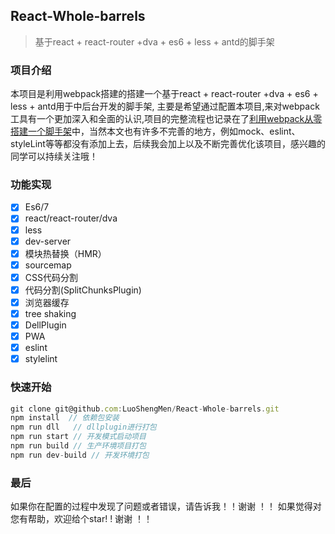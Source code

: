 ## React-Whole-barrels
>  基于react + react-router +dva + es6 + less + antd的脚手架

### 项目介绍
本项目是利用webpack搭建的搭建一个基于react + react-router +dva + es6 + less + antd用于中后台开发的脚手架,
主要是希望通过配置本项目,来对webpack工具有一个更加深入和全面的认识,项目的完整流程也记录在了[利用webpack从零搭建一个脚手架](https://juejin.im/post/5d145d796fb9a07ef56247c4)中，当然本文也有许多不完善的地方，例如mock、eslint、styleLint等等都没有添加上去，后续我会加上以及不断完善优化该项目，感兴趣的同学可以持续关注哦！

### 功能实现
- [x] Es6/7
- [x] react/react-router/dva
- [x] less
- [x] dev-server
- [x] 模块热替换（HMR）
- [x] sourcemap
- [x] CSS代码分割
- [x] 代码分割(SplitChunksPlugin)
- [x] 浏览器缓存
- [x] tree shaking
- [x] DellPlugin
- [x] PWA
- [x] eslint
- [x] stylelint

### 快速开始
```javascript
git clone git@github.com:LuoShengMen/React-Whole-barrels.git
npm install  // 依赖包安装
npm run dll   // dllplugin进行打包
npm run start // 开发模式启动项目
npm run build // 生产环境项目打包
npm run dev-build // 开发环境打包
```

### 最后
如果你在配置的过程中发现了问题或者错误，请告诉我！！谢谢 ！！
如果觉得对您有帮助，欢迎给个star! ! 谢谢 ！！

